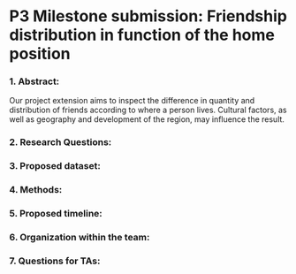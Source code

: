 # P3 Milestone submission: Friendship distribution in function of the home position
### 1. Abstract:
Our project extension aims to inspect the difference in quantity and distribution of friends according to where a person lives. Cultural factors, as well as geography and development of the region, may influence the result.
### 2. Research Questions:
### 3. Proposed dataset:
### 4. Methods:
### 5. Proposed timeline:
### 6. Organization within the team:
### 7. Questions for TAs:
